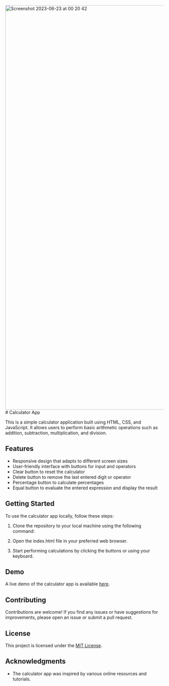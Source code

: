 <img width="1280" alt="Screenshot 2023-06-23 at 00 20 42" src="https://github.com/oveey/calculator-app/assets/94080967/6414a114-e475-4928-babd-00a42365f7fe">
# Calculator App

This is a simple calculator application built using HTML, CSS, and JavaScript. It allows users to perform basic arithmetic operations such as addition, subtraction, multiplication, and division.

## Features

- Responsive design that adapts to different screen sizes
- User-friendly interface with buttons for input and operators
- Clear button to reset the calculator
- Delete button to remove the last entered digit or operator
- Percentage button to calculate percentages
- Equal button to evaluate the entered expression and display the result

## Getting Started

To use the calculator app locally, follow these steps:

1. Clone the repository to your local machine using the following command:
   
2. Open the index.html file in your preferred web browser.

3. Start performing calculations by clicking the buttons or using your keyboard.

## Demo

A live demo of the calculator app is available [here](https://oveey.github.io/calculator-app/).

## Contributing

Contributions are welcome! If you find any issues or have suggestions for improvements, please open an issue or submit a pull request.

## License

This project is licensed under the [MIT License](LICENSE).

## Acknowledgments

- The calculator app was inspired by various online resources and tutorials.


